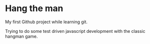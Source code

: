 # Hang the man

My first Github project while learning git.

Trying to do some test driven javascript development with the classic hangman game. 